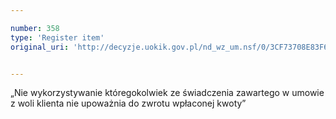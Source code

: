 ```yaml
---

number: 358
type: 'Register item'
original_uri: 'http://decyzje.uokik.gov.pl/nd_wz_um.nsf/0/3CF73708E83F6BBEC12572DD00329512?OpenDocument'


---
```


„Nie wykorzystywanie któregokolwiek ze świadczenia zawartego w umowie z woli klienta nie upoważnia do zwrotu wpłaconej kwoty”
